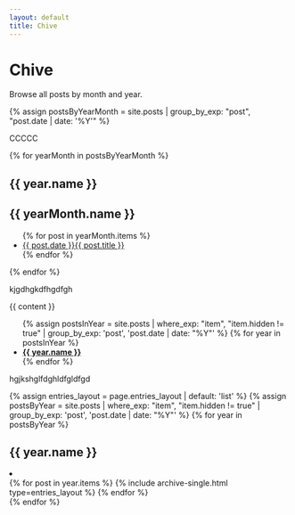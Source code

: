 ```yaml
---
layout: default
title: Chive
---
```


# Chive

Browse all posts by month and year.

{% assign postsByYearMonth = site.posts | group_by_exp: "post", "post.date | date: '%Y'" %}

CCCCC


{% for yearMonth in postsByYearMonth %}
  <h2>{{ year.name }}</h2>

  <h2>{{ yearMonth.name }}</h2>
  <ul>
    {% for post in yearMonth.items %}
      <li><a href="{{ site.baseurl }}{{ post.url }}">{{ post.date }}{{ post.title }}</a></li>
    {% endfor %}
  </ul>
{% endfor %}

kjgdhgkdfhgdfgh


{{ content }}

<ul class="taxonomy__index">
  {% assign postsInYear = site.posts | where_exp: "item", "item.hidden != true" | group_by_exp: 'post', 'post.date | date: "%Y"' %}
  {% for year in postsInYear %}
    <li>
      <a href="#{{ year.name }}">
        <strong>{{ year.name }}</strong> <span class="taxonomy__count"></span>
      </a>
    </li>
  {% endfor %}
</ul>

hgjkshglfdghldfgldfgd


{% assign entries_layout = page.entries_layout | default: 'list' %}
{% assign postsByYear = site.posts | where_exp: "item", "item.hidden != true" | group_by_exp: 'post', 'post.date | date: "%Y"' %}
{% for year in postsByYear %}
  <section id="{{ year.name }}" class="taxonomy__section">
    <h2 class="archive__subtitle">{{ year.name }}</h2>
    <li><div class="entries-{{ entries_layout }}">
      {% for post in year.items %}
        {% include archive-single.html type=entries_layout %}
      {% endfor %}
    </div></li>
  </section>
{% endfor %}